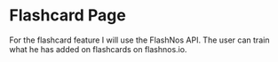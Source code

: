 # Flashcard Page

For the flashcard feature I will use the FlashNos API. The user can train what he has added on flashcards on flashnos.io.
